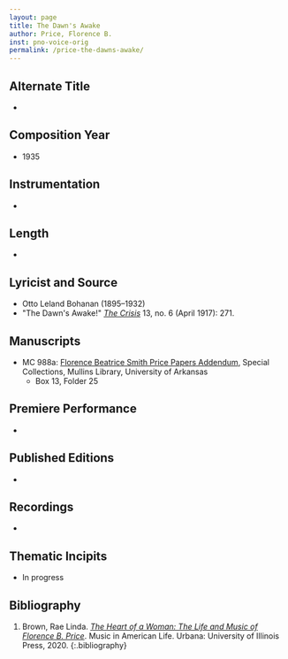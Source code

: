 ```yaml
---
layout: page
title: The Dawn's Awake
author: Price, Florence B.
inst: pno-voice-orig
permalink: /price-the-dawns-awake/
---
```


## Alternate Title
- 

## Composition Year
- 1935

## Instrumentation
- 

## Length
- 

## Lyricist and Source
- Otto Leland Bohanan (1895&ndash;1932)
- "The Dawn's Awake!" [*The Crisis*](https://books.google.com/books?id=5VkEAAAAMBAJ) 13, no. 6 (April 1917): 271.

## Manuscripts
- MC 988a: <a href="https://uark.as.atlas-sys.com/repositories/2/resources/1522" target="_blank">Florence Beatrice Smith Price Papers Addendum</a>, Special Collections, Mullins Library, University of Arkansas
    * Box 13, Folder 25

## Premiere Performance
- 

## Published Editions
- 

## Recordings
- 

## Thematic Incipits
- In progress

## Bibliography
1. Brown, Rae Linda. <a href="https://www.worldcat.org/title/1122800180" target="_blank">*The Heart of a Woman: The Life and Music of Florence B. Price*</a>. Music in American Life. Urbana: University of Illinois Press, 2020.
{:.bibliography}
